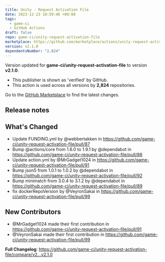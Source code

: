 ```yaml
---
title: Unity - Request Activation File
date: 2023-12-23 10:59:46 +00:00
tags:
  - game-ci
  - GitHub Actions
draft: false
repo: game-ci/unity-request-activation-file
marketplace: https://github.com/marketplace/actions/unity-request-activation-file
version: v2.1.0
dependentsNumber: "2,824"
---
```



Version updated for **game-ci/unity-request-activation-file** to version **v2.1.0**.
- This publisher is shown as 'verified' by GitHub.
- This action is used across all versions by **2,824** repositories.

Go to the [GitHub Marketplace](https://github.com/marketplace/actions/unity-request-activation-file) to find the latest changes.

## Release notes

## What's Changed
* Update FUNDING.yml by @webbertakken in https://github.com/game-ci/unity-request-activation-file/pull/87
* Bump @actions/core from 1.6.0 to 1.9.1 by @dependabot in https://github.com/game-ci/unity-request-activation-file/pull/86
* Update action.yml by @MrGadget1024 in https://github.com/game-ci/unity-request-activation-file/pull/91
* Bump json5 from 1.0.1 to 1.0.2 by @dependabot in https://github.com/game-ci/unity-request-activation-file/pull/92
* Bump minimatch from 3.0.4 to 3.1.2 by @dependabot in https://github.com/game-ci/unity-request-activation-file/pull/89
* fix dockerRepoVersion by @VeyronSakai in https://github.com/game-ci/unity-request-activation-file/pull/99

## New Contributors
* @MrGadget1024 made their first contribution in https://github.com/game-ci/unity-request-activation-file/pull/91
* @VeyronSakai made their first contribution in https://github.com/game-ci/unity-request-activation-file/pull/99

**Full Changelog**: https://github.com/game-ci/unity-request-activation-file/compare/v2...v2.1.0
